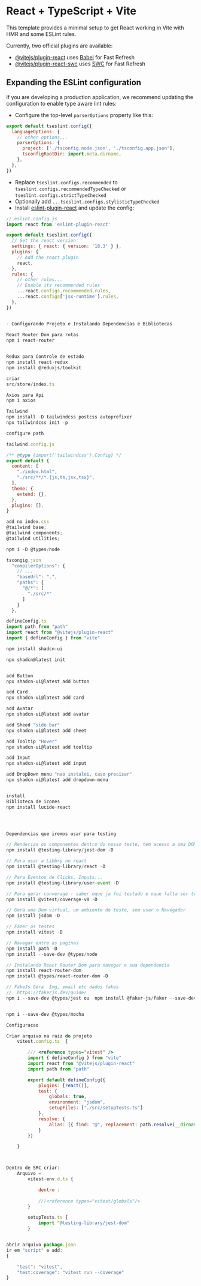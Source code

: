 # React + TypeScript + Vite

This template provides a minimal setup to get React working in Vite with HMR and some ESLint rules.

Currently, two official plugins are available:

- [@vitejs/plugin-react](https://github.com/vitejs/vite-plugin-react/blob/main/packages/plugin-react/README.md) uses [Babel](https://babeljs.io/) for Fast Refresh
- [@vitejs/plugin-react-swc](https://github.com/vitejs/vite-plugin-react-swc) uses [SWC](https://swc.rs/) for Fast Refresh

## Expanding the ESLint configuration

If you are developing a production application, we recommend updating the configuration to enable type aware lint rules:

- Configure the top-level `parserOptions` property like this:

```js
export default tseslint.config({
  languageOptions: {
    // other options...
    parserOptions: {
      project: ['./tsconfig.node.json', './tsconfig.app.json'],
      tsconfigRootDir: import.meta.dirname,
    },
  },
})
```

- Replace `tseslint.configs.recommended` to `tseslint.configs.recommendedTypeChecked` or `tseslint.configs.strictTypeChecked`
- Optionally add `...tseslint.configs.stylisticTypeChecked`
- Install [eslint-plugin-react](https://github.com/jsx-eslint/eslint-plugin-react) and update the config:

```js
// eslint.config.js
import react from 'eslint-plugin-react'

export default tseslint.config({
  // Set the react version
  settings: { react: { version: '18.3' } },
  plugins: {
    // Add the react plugin
    react,
  },
  rules: {
    // other rules...
    // Enable its recommended rules
    ...react.configs.recommended.rules,
    ...react.configs['jsx-runtime'].rules,
  },
})


- Configurando Projeto e Instalando Dependencias e Bibliotecas
 
React Router Dom para rotas
npm i react-router


Redux para Controle de estado
npm install react-redux
npm install @reduxjs/toolkit

criar
src/store/index.ts

Axios para Api
npm i axios

Tailwind
npm install -D tailwindcss postcss autoprefixer
npx tailwindcss init -p

configure path 

tailwind.config.js

/** @type {import('tailwindcss').Config} */
export default {
  content: [
    "./index.html",
    "./src/**/*.{js,ts,jsx,tsx}",
  ],
  theme: {
    extend: {},
  },
  plugins: [],
}

add no index.css
@tailwind base;
@tailwind components;
@tailwind utilities;

npm i -D @types/node

tscongig.json
  "compilerOptions": {
    // ...
    "baseUrl": ".",
    "paths": {
      "@/*": [
        "./src/*"
      ]
    }
  },

defineConfig.ts
import path from "path"
import react from "@vitejs/plugin-react"
import { defineConfig } from "vite"

npm install shadcn-ui

npx shadcn@latest init


add Button
npx shadcn-ui@latest add button

add Card
npx shadcn-ui@latest add card

add Avatar
npx shadcn-ui@latest add avatar

add Sheed "side bar"
npx shadcn-ui@latest add sheet

add Tooltip "Hover"
npx shadcn-ui@latest add tooltip

add Input
npx shadcn-ui@latest add input

add DropDown menu "nao instalei, caso precisar"
npx shadcn-ui@latest add dropdown-menu


install
Biblioteca de icones
npm install lucide-react




Dependencias que iremos usar para testing

// Renderiza os componentes dentro do nosso teste, tem acesso a uma DOM virtual
npm install @testing-library/jest-dom -D

// Para usar a Libbry no react
npm install @testing-library/react -D

// Para Eventos de Clicks, Inputs...
npm install @testing-library/user-event -D

// Para gerar converage - saber oque ja foi testado e oque falta ser testado
npm install @vitest/coverage-v8 -D

// Gera uma Dom virtual, um ambiente de teste, sem usar o Navegador
npm install jsdom -D

// Fazer os testes
npm install vitest -D

// Navegar entre as paginas
npm install path -D
npm install --save-dev @types/node

// Instalando React Router Dom para navegar e sua dependencia
npm install react-router-dom
npm install @types/react-router-dom -D

// FakeJs Gera  Img, email etc dados fakes
//  https://fakerjs.dev/guide/
npm i --save-dev @types/jest ou  npm install @faker-js/faker --save-dev


npm i --save-dev @types/mocha

Configuracao

Criar arquivo na raiz do projeto 
    vitest.config.ts  {

        /// <reference types="vitest" />
        import { defineConfig } from "vite"
        import react from "@vitejs/plugin-react"
        import path from "path"

        export default defineConfig({
            plugins: [react()],
            test: {
                globals: true,
                environment: "jsdom",
                setupFiles: ["./src/setupTests.ts"]
            },
            resolve: {
                alias: [{ find: "@", replacement: path.resolve(__dirname, "./src")}]
            }
        })

    }



Dentro de SRC criar:
    Arquivo =
        vitest-env.d.ts {

            dentro :
            
            ///<reference types="vitest/globals"/>
        }

        setupTests.ts {
            import "@testing-library/jest-dom" 
        }


abrir arquivo package.json
ir em "script" e add:
{

    "test": "vitest",
    "test:coverage": "vitest run --coverage"
}

```
